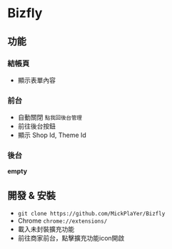 # Bizfly

## 功能

### 結帳頁
- 顯示表單內容

### 前台
- 自動關閉 `點我回後台管理`
- 前往後台按鈕
- 顯示 Shop Id, Theme Id

### 後台
**empty**

## 開發 & 安裝
  - `git clone https://github.com/MickPlaYer/Bizfly`
  - Chrome `chrome://extensions/`
  - 載入未封裝擴充功能
  - 前往商家前台，點擊擴充功能icon開啟
